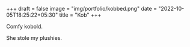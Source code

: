 +++
draft = false
image = "img/portfolio/kobbed.png"
date = "2022-10-05T18:25:22+05:30"
title = "Kob"
+++

Comfy kobold.
<!--more-->

She stole my plushies.